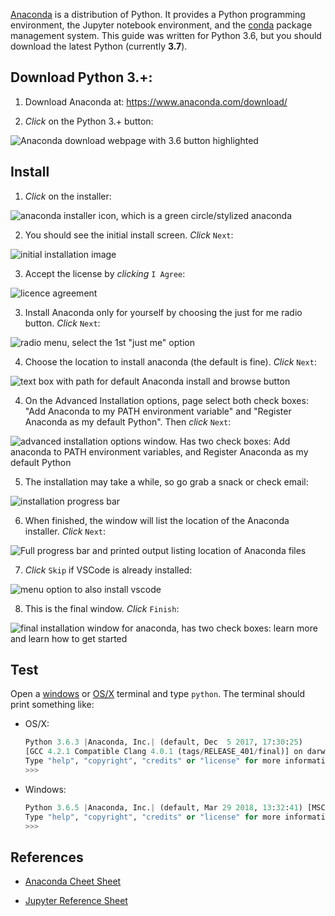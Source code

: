  [Anaconda](https://www.anaconda.com/download/) is a distribution of Python. It provides a Python programming environment, the Jupyter notebook environment, and the [conda](conda.md) package management system. This guide was written for Python 3.6, but you should download the latest Python (currently __3.7__).

## Download Python 3.+: 

1. Download Anaconda at:  https://www.anaconda.com/download/ 
 
 2. *Click* on the Python 3.+ button:

![Anaconda download webpage with 3.6 button highlighted](../images/windows/anaconda/anaconda01.png)

## Install

1. *Click* on the installer:

![anaconda installer icon, which is a green circle/stylized anaconda](../images/windows/anaconda/anaconda00.png)

2. You should see the initial install screen. *Click* `Next`:
 
 ![initial installation image](../images/windows/anaconda/anaconda03.png)

 3. Accept the license by *clicking* `I Agree`:
 
![licence agreement](../images/windows/anaconda/anaconda04.png)

3. Install Anaconda only for yourself by choosing the just for me radio button. *Click* `Next`:

![radio menu, select the 1st "just me" option](../images/windows/anaconda/anaconda05.png)

4. Choose the location to install anaconda (the default is fine). *Click* `Next`:

![text box with path for default Anaconda install and browse button ](../images/windows/anaconda/anaconda06.png)

4. On the Advanced Installation options, page select both check boxes: "Add Anaconda to my PATH environment variable" and "Register Anaconda as my default Python". Then *click* `Next`: 

![advanced installation options window. Has two check boxes: Add anaconda to PATH environment variables, and `Register Anaconda as my default Python`](../images/windows/anaconda/anacondapath.png)

5. The installation may take a while, so go grab a snack or check email: 

![installation progress bar](../images/windows/anaconda/anaconda08.png)

6. When finished, the window will list the location of the Anaconda installer. *Click* `Next`:

![Full progress bar and printed output listing location of Anaconda files](../images/windows/anaconda/anaconda09.png)

7. *Click* `Skip` if VSCode is already installed:

![menu option to also install vscode](../images/windows/anaconda/anaconda10.png)

8. This is the final window. *Click* `Finish`:

![final installation window for anaconda, has two check boxes: learn more and learn how to get started](../images/windows/anaconda/anaconda11.png)

## Test

Open a [windows](windows_terminal.md) or [OS/X](osx_terminal.md) terminal and type `python`. The terminal should print something like:
* OS/X:
    ```python
    Python 3.6.3 |Anaconda, Inc.| (default, Dec  5 2017, 17:30:25) 
    [GCC 4.2.1 Compatible Clang 4.0.1 (tags/RELEASE_401/final)] on darwin
    Type "help", "copyright", "credits" or "license" for more information.
    >>> 
    ```
* Windows: 

    ```python
    Python 3.6.5 |Anaconda, Inc.| (default, Mar 29 2018, 13:32:41) [MSC v.1900 64 bit (AMD64)] on win32
    Type "help", "copyright", "credits" or "license" for more information.
    >>> 
    ```


## References ##

* [Anaconda Cheet Sheet](http://conda.pydata.org/docs/using/cheatsheet.html)

* [Jupyter Reference Sheet](https://damontallen.github.io/IPython-quick-ref-sheets/)

